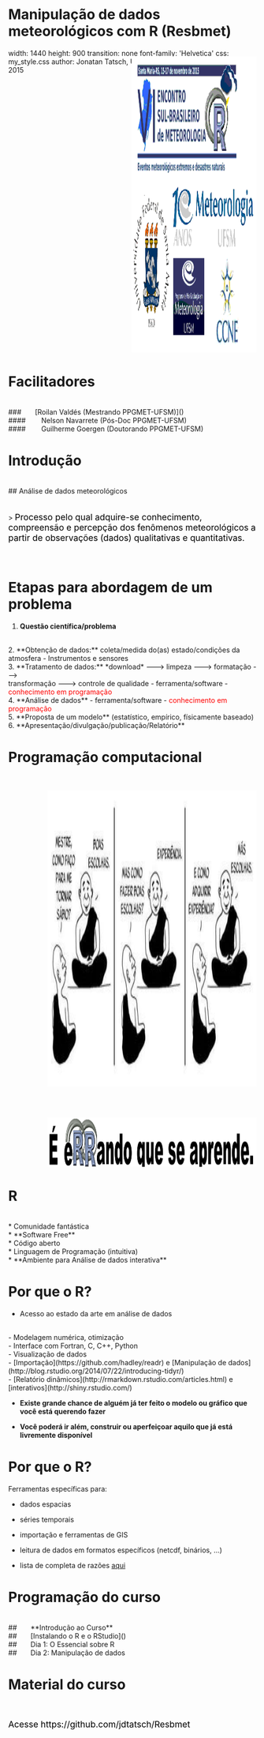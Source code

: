 Manipulação de dados meteorológicos com R (Resbmet)
========================================================
width: 1440
height: 900
transition: none
font-family: 'Helvetica'
css: my_style.css
author: Jonatan Tatsch, UFSM
date: Santa Maria, 16, Nov de 2015

</style>
<div class="midcenter" style="margin-left:250px; margin-top:-50px;">
<img src="figs/logos.png" height="600px" width="1000px" />
</div>

Facilitadores
=======================
<br/>
### &nbsp;&nbsp;&nbsp;&nbsp;&nbsp;&nbsp;[Roilan Valdés (Mestrando PPGMET-UFSM)]()
<br/>
#### &nbsp;&nbsp;&nbsp;&nbsp;&nbsp;&nbsp; Nelson Navarrete (Pós-Doc PPGMET-UFSM)
<br/>
#### &nbsp;&nbsp;&nbsp;&nbsp;&nbsp;&nbsp; Guilherme Goergen (Doutorando PPGMET-UFSM)


Introdução
=======================
<br/>
## Análise de dados meteorológicos 
<br/> 
<br/>
<br/>
> <span style="color:black; font-size:1.25em;">Processo pelo qual adquire-se conhecimento, compreensão e percepção dos fenômenos meteorológicos a partir de observações (dados) qualitativas e quantitativas.</span>

<br/>
<br/>
<br/>

Etapas para abordagem de um problema
=======================

 1. **Questão científica/problema**
<br/>
 2. **Obtenção de dados:** coleta/medida do(as) estado/condições da atmosfera
    - Instrumentos e sensores
<br/>
 3. **Tratamento de dados:**
    *download* ---> limpeza ---> formatação ---> <br/>
     transformação ---> controle de qualidade
       - ferramenta/software
         - <span style="color: red">conhecimento em programação</span>
<br/>
 4. **Análise de dados**
    - ferramenta/software
      - <span style="color: red">conhecimento em programação</span>
<br/>      
 5. **Proposta de um modelo** (estatístico, empírico, físicamente baseado)
<br/> 
 6. **Apresentação/divulgação/publicação/Relatório**



Programação computacional
=======================

</style>
<div class="midcenter" style="margin-left:80px; margin-top:50px;">
<img src="figs/mas_escolhas.jpg" height="600px" width="1200px" />
</div>

</style>
<div class="midcenter" style="margin-left:80px; margin-top:60px;">
<img src="figs/errando_aprende.png" height="100px" width="1100px" />
</div>

R
=======================
<br/>  
* Comunidade fantástica
<br/>  
* **Software Free**
<br/>  
* Código aberto
<br/>  
* Linguagem de Programação (intuitiva)
<br/>  
* **Ambiente para Análise de dados interativa**


Por que o R?
=======================
-  Acesso ao estado da arte em análise de dados
<br/>  
- Modelagem numérica, otimização
<br/>  
- Interface com Fortran, C, C++, Python
<br/>  
- Visualização de dados
<br/>  
- [Importação](https://github.com/hadley/readr) e [Manipulação de dados](http://blog.rstudio.org/2014/07/22/introducing-tidyr/)
<br/>  
- [Relatório dinâmicos](http://rmarkdown.rstudio.com/articles.html) e [interativos](http://shiny.rstudio.com/)

- **Existe grande chance de alguém já ter feito o modelo ou gráfico que você está querendo fazer**

- **Você poderá ir além, construir ou aperfeiçoar aquilo que já está livremente disponível**


Por que o R?
=======================

Ferramentas específicas para:

* dados espacias

* séries temporais

* importação e ferramentas de GIS

* leitura de dados em formatos específicos (netcdf, binários, ...)

* lista de completa de razões [aqui](https://www.youtube.com/watch?v=UgPX49gkby4)


Programação do curso
=======================

<br/>
## &nbsp;&nbsp;&nbsp;&nbsp;&nbsp;&nbsp;**Introdução ao Curso**
<br/>
## &nbsp;&nbsp;&nbsp;&nbsp;&nbsp;&nbsp;[Instalando o R e o RStudio]()
<br/>
## &nbsp;&nbsp;&nbsp;&nbsp;&nbsp;&nbsp;Dia 1: O Essencial sobre R
<br/>
## &nbsp;&nbsp;&nbsp;&nbsp;&nbsp;&nbsp;Dia 2: Manipulação de dados

Material do curso
=======================
<br/>
<br/>
<span style="color:black; font-size:1.25em;">Acesse https://github.com/jdtatsch/Resbmet</span>
